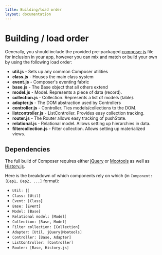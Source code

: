 ```yaml
---
title: Building/load order
layout: documentation
---
```


# Building / load order

Generally, you should include the provided pre-packaged [composer.js](/composer.js/composer.js)
file for inclusion in your app, however you can mix and match or build your own
by using the following load order:

- __util.js__ - Sets up any common Composer utilities
- __class.js__ - Houses the main class system
- __event.js__ - Composer's eventing fabric
- __base.js__ - The Base object that all others extend
- __model.js__ - Model. Represents a piece of data (record).
- __collection.js__ - Collection. Represents a list of models (table).
- __adapter.js__ - The DOM abstraction used by Controllers
- __controller.js__ - Controller. Ties models/collections to the DOM.
- __listcontroller.js__ - ListController. Provides easy collection tracking.
- __router.js__ - The Router allows easy tracking of pushState.
- __relational.js__ - Relational model. Allows setting up hierarchies in data.
- __filtercollection.js__ - Filter collection. Allows setting up materialized views.

## Dependencies

The full build of Composer requires either [jQuery](http://jquery.com/)
or [Mootools](http://mootools.net) as well as [History.js](https://github.com/browserstate/history.js/).

Here is the breakdown of which components rely on which (in
`Component: [Dep1, Dep2, ...]` format):

- `Util: []`
- `Class: [Util]`
- `Event: [Class]`
- `Base: [Event]`
- `Model: [Base]`
- `Relational model: [Model]`
- `Collection: [Base, Model]`
- `Filter collection: [Collection]`
- `Adapter: [Util, jQuery|Mootools]`
- `Controller: [Base, Adapter]`
- `ListController: [Controller]`
- `Router: [Base, History.js]`

